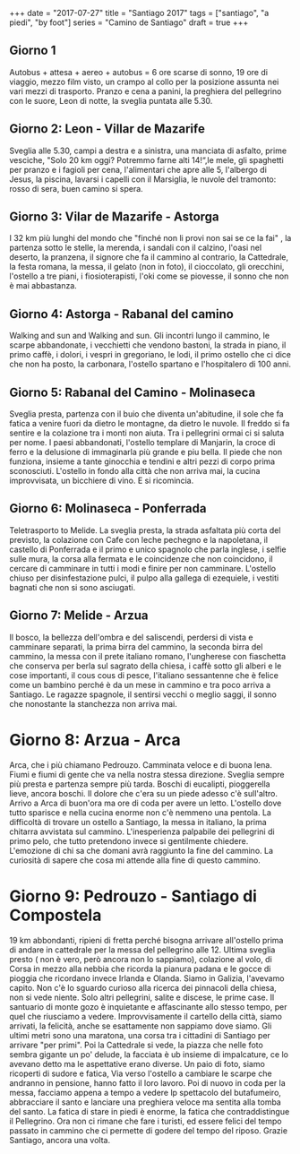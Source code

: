+++
date = "2017-07-27"
title = "Santiago 2017"
tags = ["santiago", "a piedi", "by foot"]
series = "Camino de Santiago"
draft = true
+++

## Giorno 1

Autobus + attesa + aereo + autobus = 6 ore scarse di sonno, 19 ore di viaggio, 
mezzo film visto, un crampo al collo per la posizione assunta nei vari mezzi di trasporto. 
Pranzo e cena a panini, la preghiera del pellegrino con le suore, Leon di notte, la sveglia puntata alle 5.30.

## Giorno 2: Leon - Villar de Mazarife

Sveglia alle 5.30, campi a destra e a sinistra, una manciata di asfalto, prime vesciche, 
"Solo 20 km oggi? Potremmo farne alti 14!“,le mele, gli spaghetti per pranzo e i fagioli per cena, l'alimentari che apre alle 5, 
l'albergo di Jesus, la piscina, lavarsi i capelli con il Marsiglia, le nuvole del tramonto: rosso di sera, buen camino si spera.

## Giorno 3: Vilar de Mazarife - Astorga

I 32 km più lunghi del mondo che "finché non li provi non sai se ce la fai" , 
la partenza sotto le stelle, la merenda, i sandali con il calzino, l'oasi nel deserto, la pranzena, 
il signore che fa il cammino al contrario, la Cattedrale, la festa romana, la messa, il gelato (non in foto), 
il cioccolato, gli orecchini, l'ostello a tre piani, i fiosioterapisti, l'oki come se piovesse, il sonno che non è mai abbastanza.

## Giorno 4: Astorga - Rabanal del camino

Walking and sun and Walking and sun. Gli incontri lungo il cammino, le scarpe abbandonate, 
i vecchietti che vendono bastoni, la strada in piano, il primo caffè, i dolori, i vespri in gregoriano, le lodi, 
il primo ostello che ci dice che non ha posto, la carbonara, l'ostello spartano e l'hospitalero di 100 anni.

## Giorno 5: Rabanal del Camino - Molinaseca

Sveglia presta, partenza con il buio che diventa un'abitudine, il sole che fa fatica a venire fuori da dietro le montagne, 
da dietro le nuvole. Il freddo si fa sentire e la colazione tra i monti non aiuta. Tra i pellegrini ormai ci si saluta per nome. 
I paesi abbandonati, l'ostello templare di Manjarin, la croce di ferro e la delusione di immaginarla più grande e piu bella. 
Il piede che non funziona, insieme a tante ginocchia e tendini e altri pezzi di corpo prima sconosciuti. 
L'ostello in fondo alla città che non arriva mai, la cucina improvvisata, un bicchiere di vino. E si ricomincia.

## Giorno 6: Molinaseca - Ponferrada

Teletrasporto to Melide. La sveglia presta, la strada asfaltata più corta del previsto, 
la colazione con Cafe con leche pechegno e la napoletana, il castello di Ponferrada e il primo 
e unico spagnolo che parla inglese, i selfie sulle mura, la corsa alla fermata e le coincidenze che non coincidono, 
il cercare di camminare in tutti i modi e finire per non camminare. 
L'ostello chiuso per disinfestazione pulci, il pulpo alla gallega di ezequiele, 
i vestiti bagnati che non si sono asciugati.

## Giorno 7: Melide - Arzua

Il bosco, la bellezza dell'ombra e del saliscendi, perdersi di vista e camminare separati, la prima birra del cammino, 
la seconda birra del cammino, la messa con il prete italiano romano, l'ungherese con fiaschetta che conserva per berla 
sul sagrato della chiesa, i caffè sotto gli alberi e le cose importanti, il cous cous di pesce, l'italiano sessantenne 
che è felice come un bambino perché è da un mese in cammino e tra poco arriva a Santiago. Le ragazze spagnole, 
il sentirsi vecchi o meglio saggi, il sonno che nonostante la stanchezza non arriva mai.

# Giorno 8: Arzua - Arca 

Arca, che i più chiamano Pedrouzo. 
Camminata veloce e di buona lena. Fiumi e fiumi di gente che va nella 
nostra stessa direzione. Sveglia sempre più presta e partenza sempre più tarda. 
Boschi di eucalipti, pioggerella lieve, ancora boschi. Il dolore che c'era su un 
piede adesso c'è sull'altro. Arrivo a Arca di buon'ora ma ore di coda per avere un 
letto. L'ostello dove tutto sparisce e nella cucina enorme non c'è nemmeno una 
pentola. La difficoltà di trovare un ostello a Santiago, la messa in italiano, 
la prima chitarra avvistata sul cammino. L'inesperienza palpabile dei pellegrini 
di primo pelo, che tutto pretendono invece si gentilmente chiedere. 
L'emozione di chi sa che domani avrà raggiunto la fine del cammino. 
La curiosità di sapere che cosa mi attende alla fine di questo cammino.


# Giorno 9: Pedrouzo - Santiago di Compostela

19 km abbondanti, ripieni di fretta perché bisogna arrivare all'ostello prima di andare in cattedrale 
per la messa del pellegrino alle 12. Ultima sveglia presto ( non è vero, però ancora non lo sappiamo), 
colazione al volo, di Corsa in mezzo alla nebbia che ricorda la pianura padana e le gocce di pioggia che 
ricordano invece Irlanda e Olanda. Siamo in Galizia, l'avevamo capito. Non c'è lo sguardo curioso alla ricerca 
dei pinnacoli della chiesa, non si vede niente. Solo altri pellegrini, salite e discese, le prime case. 
Il santuario di monte gozo è inquietante e affascinante allo stesso tempo, per quel che riusciamo a vedere. 
Improvvisamente il cartello della città, siamo arrivati, la felicità, anche se esattamente non sappiamo dove siamo. 
Gli ultimi metri sono una maratona, una corsa tra i cittadini di Santiago per arrivare "per primi". 
Poi la Cattedrale si vede, la piazza che nelle foto sembra gigante un po' delude, la facciata è ub insieme di impalcature, 
ce lo avevano detto ma le aspettative erano diverse. Un paio di foto, siamo ricoperti di sudore e fatica, 
Via verso l'ostello a cambiare le scarpe che andranno in pensione, hanno fatto il loro lavoro. Poi di nuovo in coda per la 
messa, facciamo appena a tempo a vedere lp spettacolo del butafumeiro, abbracciare il santo e lanciare una preghiera veloce 
ma sentita alla tomba del santo. La fatica di stare in piedi è enorme, la fatica che contraddistingue il Pellegrino. 
Ora non ci rimane che fare i turisti, ed essere felici del tempo passato in cammino che ci permette di godere del tempo del riposo. 
Grazie Santiago, ancora una volta.

